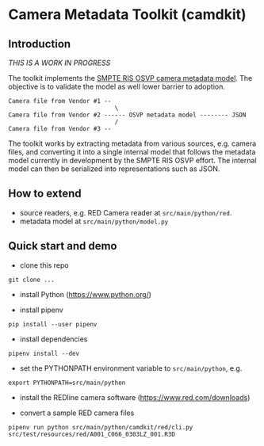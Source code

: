 # Camera Metadata Toolkit (camdkit)

## Introduction

_THIS IS A WORK IN PROGRESS_

The toolkit implements the [SMPTE RIS OSVP camera metadata
model](https://www.smpte.org/rapid-industry-solutions/on-set-virtual-production).
The objective is to validate the model as well lower barrier to adoption.

```
Camera file from Vendor #1 --
                              \
Camera file from Vendor #2 ------ OSVP metadata model -------- JSON
                              /
Camera file from Vendor #3 --
```

The toolkit works by extracting metadata from various sources, e.g. camera
files, and converting it into a single internal model that follows the metadata
model currently in development by the SMPTE RIS OSVP effort. The internal model
can then be serialized into representations such as JSON.

## How to extend

* source readers, e.g. RED Camera reader at `src/main/python/red`.
* metadata model at `src/main/python/model.py`

## Quick start and demo

* clone this repo

`git clone ...`

* install Python (https://www.python.org/)

* install pipenv

`pip install --user pipenv`

* install dependencies

`pipenv install --dev`

* set the PYTHONPATH environment variable to `src/main/python`, e.g.

`export PYTHONPATH=src/main/python`

* install the REDline camera software (https://www.red.com/downloads)

* convert a sample RED camera files

`pipenv run python src/main/python/camdkit/red/cli.py src/test/resources/red/A001_C066_0303LZ_001.R3D`
